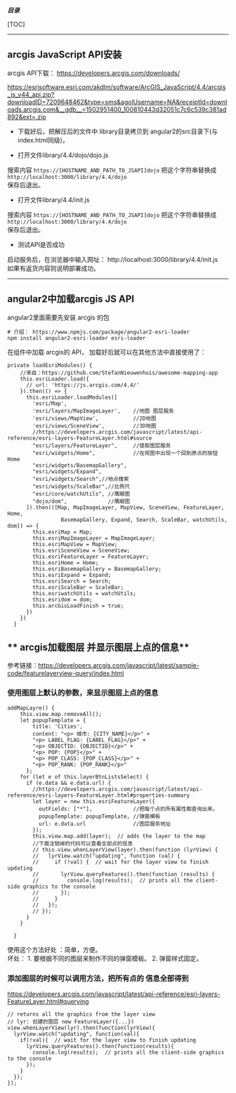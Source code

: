 ***目录***     

[TOC]  

------------

## **arcgis JavaScript API安装**    

arcgis API下载：  https://developers.arcgis.com/downloads/      

https://esrisoftware.esri.com/akdlm/software/ArcGIS_JavaScript/4.4/arcgis_js_v44_api.zip?downloadID=7209648462&type=sms&agolUsername=NA&receiptId=downloads.arcgis.com&__gdb__=1502951400_100810443d32051c7c6c539c381ad892&ext=.zip       

*  下载好后，把解压后的文件中 library目录拷贝到 angular2的src目录下(与index.html同级)，

* 打开文件library/4.4/dojo/dojo.js     

搜索内容 `https://[HOSTNAME_AND_PATH_TO_JSAPI]dojo`  把这个字符串替换成 `http://localhost:3000/library/4.4/dojo`   
保存后退出。     

* 打开文件library/4.4/init.js      

搜索内容 `https://[HOSTNAME_AND_PATH_TO_JSAPI]dojo`  把这个字符串替换成 `http://localhost:3000/library/4.4/dojo`   
保存后退出。   

* 测试API是否成功    

启动服务后，在浏览器中输入网址： http://localhost:3000/library/4.4/init.js      
如果有返货内容则说明部署成功。   

-----------    

## **angular2中加载arcgis JS API**   

angular2里面需要先安装 arcgis 的包 

```
# 介绍： https://www.npmjs.com/package/angular2-esri-loader
npm install angular2-esri-loader esri-loader
```

在组件中加载 arcgis的 API， 加载好后就可以在其他方法中直接使用了：

```
private loadEsriModules() {
    //来自：https://github.com/StefanNieuwenhuis/awesome-mapping-app
    this.esriLoader.load({
      // url: 'https://js.arcgis.com/4.4/'
    }).then(() => {
      this.esriLoader.loadModules([
        'esri/Map',
        'esri/layers/MapImageLayer',    //地图 图层服务
        'esri/views/MapView',           //2D地图
        'esri/views/SceneView',         //3D地图
        //https://developers.arcgis.com/javascript/latest/api-reference/esri-layers-FeatureLayer.html#source
        "esri/layers/FeatureLayer",     //提取图层服务
        "esri/widgets/Home",            //在视图中出现一个回到原点的按钮Home
        "esri/widgets/BasemapGallery",
        "esri/widgets/Expand",
        "esri/widgets/Search",//地点搜索
        "esri/widgets/ScaleBar",//比例尺
        "esri/core/watchUtils", //鹰眼图
        "dojo/dom",             //鹰眼图
      ]).then(([Map, MapImageLayer, MapView, SceneView, FeatureLayer, Home,
                 BasemapGallery, Expand, Search, ScaleBar, watchUtils, dom]) => {
        this.esriMap = Map;
        this.esriMapImageLayer = MapImageLayer;
        this.esriMapView = MapView;
        this.esriSceneView = SceneView;
        this.esriFeatureLayer = FeatureLayer;
        this.esriHome = Home;
        this.esriBasemapGallery = BasemapGallery;
        this.esriExpand = Expand;
        this.esriSearch = Search;
        this.esriScaleBar = ScaleBar;
        this.esriwatchUtils = watchUtils;
        this.esridom = dom;
        this.arcGisLoadFinish = true;
      })
    })
  }
```

## ** arcgis加载图层 并显示图层上点的信息**   

参考链接：https://developers.arcgis.com/javascript/latest/sample-code/featurelayerview-query/index.html       

### **使用图层上默认的参数，来显示图层上点的信息**    

```
addMapLayre() {
    this.view.map.removeAll();
    let popupTemplate = {
        title: 'Cities',
        content: "<p> 城市: {CITY_NAME}</p>" +
        "<p> LABEL_FLAG: {LABEL_FLAG}</p>" +
        "<p> OBJECTID: {OBJECTID}</p>" +
        "<p> POP: {POP}</p>" +
        "<p> POP_CLASS: {POP_CLASS}</p>" +
        "<p> POP_RANK: {POP_RANK}</p>"
      };
    for (let e of this.layerBtnListsSelect) {
      if (e.data && e.data.url) {
        //https://developers.arcgis.com/javascript/latest/api-reference/esri-layers-FeatureLayer.html#properties-summary
        let layer = new this.esriFeatureLayer({
          outFields: ["*"],             //把每个点的所有属性都查询出来。
          popupTemplate: popupTemplate, //弹窗模板
          url: e.data.url               //图层服务地址
        });
        this.view.map.add(layer);  // adds the layer to the map
        //下面注销掉的代码可以查看全部点的信息
        // this.view.whenLayerView(layer).then(function (lyrView) {
        //   lyrView.watch("updating", function (val) {
        //     if (!val) {  // wait for the layer view to finish updating
        //       lyrView.queryFeatures().then(function (results) {
        //         console.log(results);  // prints all the client-side graphics to the console
        //       });
        //     }
        //   });
        // });
      }
    }

  }
```    

使用这个方法好处 ：简单，方便。        
坏处： 1. 要根据不同的图层来制作不同的弹窗模板。  2. 弹窗样式固定。



### **添加图层的时候可以调用方法，把所有点的 信息全部得到**    

https://developers.arcgis.com/javascript/latest/api-reference/esri-layers-FeatureLayer.html#querying   

```
// returns all the graphics from the layer view
// lyr: 创建的图层 new FeatureLayer({...})
view.whenLayerView(lyr).then(function(lyrView){
  lyrView.watch("updating", function(val){
    if(!val){  // wait for the layer view to finish updating
      lyrView.queryFeatures().then(function(results){
        console.log(results);  // prints all the client-side graphics to the console
      });
    }
  });
});
```